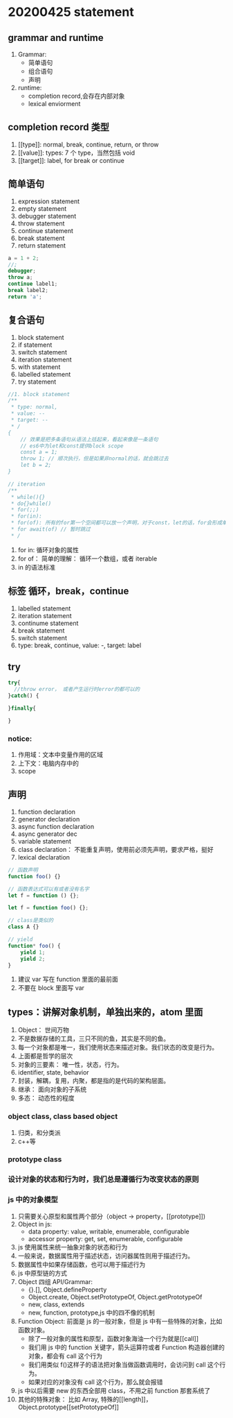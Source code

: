 # 20200425 statement

## grammar and runtime

1. Grammar:
    - 简单语句
    - 组合语句
    - 声明
2. runtime:
    - completion record,会存在内部对象
    - lexical enviorment

## completion record 类型

1. [[type]]: normal, break, continue, return, or throw
2. [[value]]: types: 7 个 type，当然包括 void
3. [[target]]: label, for break or continue

## 简单语句

1. expression statement
2. empty statement
3. debugger statement
4. throw statement
5. continue statement
6. break statement
7. return statement

```js
a = 1 + 2;
//;
debugger;
throw a;
continue label1;
break label2;
return 'a';
```

## 复合语句

1. block statement
2. if statement
3. switch statement
4. iteration statement
5. with statement
6. labelled statement
7. try statement

```js
//1. block statement
/**
 * type: normal,
 * value: --
 * target: --
 * /
{
    // 效果是把多条语句从语法上括起来，看起来像是一条语句
    // es6中为let和const提供block scope
    const a = 1;
    throw 1; // 顺次执行，但是如果非normal的话，就会跳过去
    let b = 2;
}

// iteration
/**
 * while(){}
 * do{}while()
 * for(;;)
 * for(in):
 * for(of): 所有的for第一个空间都可以放一个声明，对于const，let的话，for会形成单独的作用域
 * for await(of) // 暂时跳过
 * /
```

1. for in: 循环对象的属性
2. for of： 简单的理解： 循环一个数组，或者 iterable
3. in 的语法标准

## 标签 循环，break，continue

1. labelled statement
2. iteration statement
3. continume statement
4. break statement
5. switch statement
6. type: break, continue, value: -, target: label

## try

```js
try{
  //throw error， 或者产生运行时error的都可以的
}catch() {

}finally{

}
```

### notice:

1. 作用域：文本中变量作用的区域
2. 上下文：电脑内存中的
3. scope

## 声明

1. function declaration
2. generator declaration
3. async function declaration
4. async generator dec
5. variable statement
6. class declaration： 不能重复声明，使用前必须先声明，要求严格，挺好
7. lexical declaration

```js
// 函数声明
function foo() {}

// 函数表达式可以有或者没有名字
let f = function () {};

let f = function foo() {};

// class是类似的
class A {}

// yield
function* foo() {
    yield 1;
    yield 2;
}
```

1. 建议 var 写在 function 里面的最前面
2. 不要在 block 里面写 var

## types：讲解对象机制，单独出来的，atom 里面

1. Object： 世间万物
2. 不是数据存储的工具，三只不同的鱼，其实是不同的鱼。
3. 每一个对象都是唯一，我们使用状态来描述对象。我们状态的改变是行为。
4. 上面都是哲学的层次
5. 对象的三要素： 唯一性，状态，行为。
6. identifier, state, behavior
7. 封装，解耦，复用，内聚，都是指的是代码的架构层面。
8. 继承： 面向对象的子系统
9. 多态： 动态性的程度

### object class, class based object

1. 归类，和分类派
2. c++等

### prototype class

### 设计对象的状态和行为时，我们总是遵循行为改变状态的原则

### js 中的对象模型

1. 只需要关心原型和属性两个部分（object -> property，[[prototype]])
2. Object in js:
    - data property: value, writable, enumerable, configurable
    - accessor property: get, set, enumerable, configurable
3. js 使用属性来统一抽象对象的状态和行为
4. 一般来说，数据属性用于描述状态，访问器属性则用于描述行为。
5. 数据属性中如果存储函数，也可以用于描述行为
6. js 中原型链的方式
7. Object 四组 API/Grammar:
    - {}.[], Object.defineProperty
    - Object.create, Object.setPrototypeOf, Object.getPrototypeOf
    - new, class, extends
    - new, function, prototype,js 中的四不像的机制
8. Function Object: 前面是 js 的一般对象，但是 js 中有一些特殊的对象，比如函数对象。
    - 除了一般对象的属性和原型，函数对象海油一个行为就是[[call]]
    - 我们用 js 中的 function 关键字，箭头运算符或者 Function 构造器创建的对象，都会有 call 这个行为
    - 我们用类似 f()这样子的语法把对象当做函数调用时，会访问到 call 这个行为。
    - 如果对应的对象没有 call 这个行为，那么就会报错
9. js 中以后需要 new 的东西全部用 class，不用之前 function 那套系统了
10. 其他的特殊对象： 比如 Array, 特殊的[[length]]，Object.prototype[[setPrototypeOf]]
